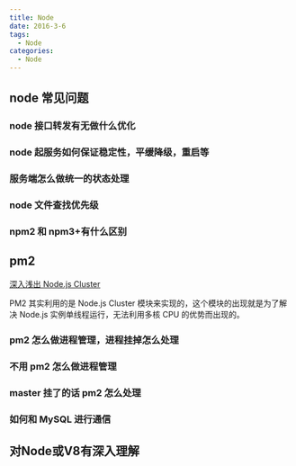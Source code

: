 ```yaml
---
title: Node
date: 2016-3-6
tags:
  - Node
categories:
  - Node
---
```


## node 常见问题

### node 接口转发有无做什么优化

### node 起服务如何保证稳定性，平缓降级，重启等

### 服务端怎么做统一的状态处理

### node 文件查找优先级

### npm2 和 npm3+有什么区别

## pm2

[深入浅出 Node.js Cluster](https://juejin.im/post/5c87760fe51d4507534c88e5)

PM2 其实利用的是 Node.js Cluster 模块来实现的，这个模块的出现就是为了解决 Node.js 实例单线程运行，无法利用多核 CPU 的优势而出现的。

### pm2 怎么做进程管理，进程挂掉怎么处理

### 不用 pm2 怎么做进程管理

### master 挂了的话 pm2 怎么处理

### 如何和 MySQL 进行通信

## 对Node或V8有深入理解
